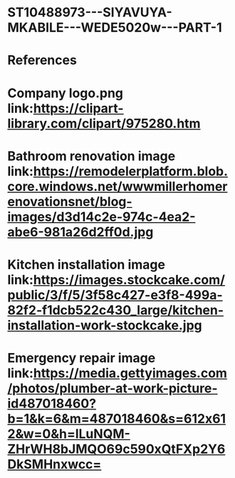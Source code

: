 # ST10488973---SIYAVUYA-MKABILE---WEDE5020w---PART-1
# References
# Company logo.png link:https://clipart-library.com/clipart/975280.htm
# Bathroom renovation image link:https://remodelerplatform.blob.core.windows.net/wwwmillerhomerenovationsnet/blog-images/d3d14c2e-974c-4ea2-abe6-981a26d2ff0d.jpg
# Kitchen installation image link:https://images.stockcake.com/public/3/f/5/3f58c427-e3f8-499a-82f2-f1dcb522c430_large/kitchen-installation-work-stockcake.jpg
# Emergency repair image link:https://media.gettyimages.com/photos/plumber-at-work-picture-id487018460?b=1&k=6&m=487018460&s=612x612&w=0&h=lLuNQM-ZHrWH8bJMQO69c590xQtFXp2Y6DkSMHnxwcc=
